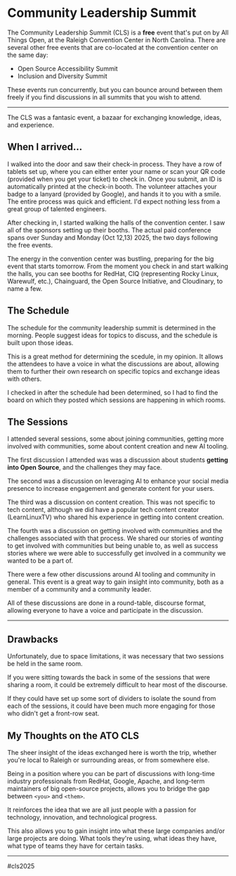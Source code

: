 # Community Leadership Summit

The Community Leadership Summit (CLS) is a **free** event that's put on by All
Things Open, at the Raleigh Convention Center in North Carolina. There are
several other free events that are co-located at the convention center on the
same day:

- Open Source Accessibility Summit
- Inclusion and Diversity Summit

These events run concurrently, but you can bounce around between them freely if
you find discussions in all summits that you wish to attend.  

---

The CLS was a fantasic event, a bazaar for exchanging knowledge, ideas, and
experience.  

## When I arrived...

I walked into the door and saw their check-in process. They have a row of 
tablets set up, where you can either enter your name or scan your QR code 
(provided when you get your ticket) to check in. Once you submit, an ID is 
automatically printed at the check-in booth. The volunteer attaches your badge
to a lanyard (provided by Google), and hands it to you with a smile. The entire 
process was quick and efficient. I'd expect nothing less from a great group of 
talented engineers.  

After checking in, I started walking the halls of the convention center. I saw 
all of the sponsors setting up their booths. The actual paid conference spans 
over Sunday and Monday (Oct 12,13) 2025, the two days following the free events.

The energy in the convention center was bustling, preparing for the big event
that starts tomorrow. From the moment you check in and start walking the halls, 
you can see booths for RedHat, CIQ (representing Rocky Linux, Warewulf, etc.), 
Chainguard, the Open Source Initiative, and Cloudinary, to name a few.  

## The Schedule

The schedule for the community leadership summit is determined in the morning.
People suggest ideas for topics to discuss, and the schedule is built upon those ideas.  

This is a great method for determining the scedule, in my opinion. It allows
the attendees to have a voice in what the discussions are about, allowing them
to further their own research on specific topics and exchange ideas with
others.  

I checked in after the schedule had been determined, so I had to find the board
on which they posted which sessions are happening in which rooms.  

## The Sessions

I attended several sessions, some about joining communities, getting more 
involved with communities, some about content creation and new AI tooling. 

The first discussion I attended was was a discussion about students **getting 
into Open Source**, and the challenges they may face.

The second was a discussion on leveraging AI to enhance your social media
presence to increase engagement and generate content for your users.  

The third was a discussion on content creation. This was not specific to tech
content, although we did have a popular tech content creator (LearnLinuxTV) who
shared his experience in getting into content creation.

The fourth was a discussion on getting involved with communities and the
challenges associated with that process. We shared our stories of *wanting* to
get involved with communities but being unable to, as well as success stories
where we were able to successfully get involved in a community we wanted to be
a part of.  

There were a few other discussions around AI tooling and community in general.
This event is a great way to gain insight into community, both as a member of a
community and a community leader.  

All of these discussions are done in a round-table, discourse format, allowing
everyone to have a voice and participate in the discussion.  

---

## Drawbacks

Unfortunately, due to space limitations, it was necessary that two sessions 
be held in the same room.  

If you were sitting towards the back in some of the sessions that were sharing 
a room, it could be extremely difficult to hear most of the discourse. 

If they could have set up some sort of dividers to isolate the sound from each
of the sessions, it could have been much more engaging for those who didn't get
a front-row seat.  


## My Thoughts on the ATO CLS 

The sheer insight of the ideas exchanged here is worth the trip, whether you're
local to Raleigh or surrounding areas, or from somewhere else.

Being in a position where you can be part of discussions with long-time 
industry professionals from RedHat, Google, Apache, and long-term maintainers 
of big open-source projects, allows you to bridge the gap between `<you>` and `<them>`.  

It reinforces the idea that we are all just people with a passion for
technology, innovation, and technological progress.  

This also allows you to gain insight into what these large companies and/or
large projects are doing. What tools they're using, what ideas they have, what
type of teams they have for certain tasks.  

---

#cls2025

